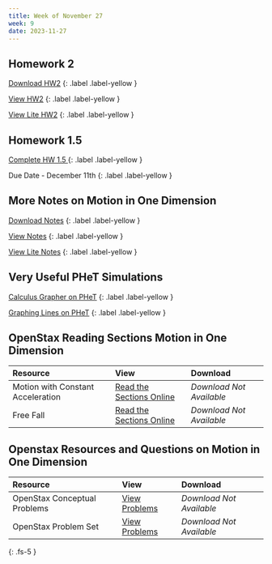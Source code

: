 ```yaml
---
title: Week of November 27
week: 9
date: 2023-11-27
---
```



## Homework 2

[Download HW2](/23-24/2Q/hw2/main.pdf)
{: .label .label-yellow }

[View HW2](/23-24/2Q/hw2/main.html)
{: .label .label-yellow }

[View Lite HW2](/23-24/2Q/hw2/lite.html)
{: .label .label-yellow }


## Homework 1.5

[Complete HW 1.5 ](/23-24/2Q/motion/main.pdf)
{: .label .label-yellow }

Due Date - December 11th
{: .label .label-yellow }

## More Notes on Motion in One Dimension

[Download Notes](/23-24/2Q/motion/main.pdf)
{: .label .label-yellow }

[View Notes](/23-24/2Q/motion/main.html)
{: .label .label-yellow }

[View Lite Notes](/23-24/2Q/motion/lite.html)
{: .label .label-yellow }


## Very Useful PHeT Simulations

[Calculus Grapher on PHeT](https://phet.colorado.edu/en/simulations/calculus-grapher)
{: .label .label-yellow }

[Graphing Lines on PHeT](https://phet.colorado.edu/en/simulations/graphing-lines)
{: .label .label-yellow }

## OpenStax Reading Sections Motion in One Dimension

| Resource        | View          | Download |
|:-------------|:------------------|:------|
| Motion with Constant Acceleration | [Read the Sections Online](https://openstax.org/books/university-physics-volume-1/pages/3-4-motion-with-constant-acceleration) | _Download Not Available_ |
| Free Fall   | [Read the Sections Online](https://openstax.org/books/university-physics-volume-1/pages/3-5-free-fall) | _Download Not Available_ |

## Openstax Resources and Questions on Motion in One Dimension

| Resource        | View          | Download |
|:-------------|:------------------|:------|
| OpenStax Conceptual Problems | [View Problems](https://openstax.org/books/university-physics-volume-1/pages/3-conceptual-questions) | _Download Not Available_ |
| OpenStax Problem Set   | [View Problems](https://openstax.org/books/university-physics-volume-1/pages/3-problems) | _Download Not Available_ |


{: .fs-5 }
